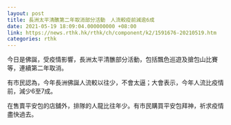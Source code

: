```yaml
---
layout: post
title: 長洲太平清醮第二年取消部分活動　人流較疫前減逾6成
date: 2021-05-19 18:09:04.000000000 +08:00
link: https://news.rthk.hk/rthk/ch/component/k2/1591676-20210519.htm
categories: rthk
---
```


今日是佛誕，受疫情影響，長洲太平清醮部分活動，包括飄色巡遊及搶包山比賽等，連續第二年取消。

有市民認為，今年長洲佛誕人流較以往少，不會太逼；大會表示，今年人流比疫情前，減少6至7成。

在售賣平安包的店舖外，排隊的人龍比往年少。有市民購買平安包拜神，祈求疫情盡快過去。
